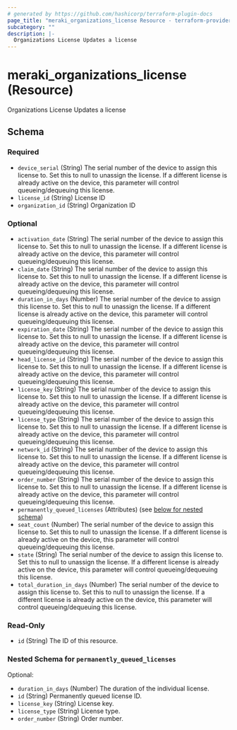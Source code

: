 ```yaml
---
# generated by https://github.com/hashicorp/terraform-plugin-docs
page_title: "meraki_organizations_license Resource - terraform-provider-meraki"
subcategory: ""
description: |-
  Organizations License Updates a license
---
```


# meraki_organizations_license (Resource)

Organizations License Updates a license



<!-- schema generated by tfplugindocs -->
## Schema

### Required

- `device_serial` (String) The serial number of the device to assign this license to. Set this to null to unassign the license. If a different license is already active on the device, this parameter will control queueing/dequeuing this license.
- `license_id` (String) License ID
- `organization_id` (String) Organization ID

### Optional

- `activation_date` (String) The serial number of the device to assign this license to. Set this to null to unassign the license. If a different license is already active on the device, this parameter will control queueing/dequeuing this license.
- `claim_date` (String) The serial number of the device to assign this license to. Set this to null to unassign the license. If a different license is already active on the device, this parameter will control queueing/dequeuing this license.
- `duration_in_days` (Number) The serial number of the device to assign this license to. Set this to null to unassign the license. If a different license is already active on the device, this parameter will control queueing/dequeuing this license.
- `expiration_date` (String) The serial number of the device to assign this license to. Set this to null to unassign the license. If a different license is already active on the device, this parameter will control queueing/dequeuing this license.
- `head_license_id` (String) The serial number of the device to assign this license to. Set this to null to unassign the license. If a different license is already active on the device, this parameter will control queueing/dequeuing this license.
- `license_key` (String) The serial number of the device to assign this license to. Set this to null to unassign the license. If a different license is already active on the device, this parameter will control queueing/dequeuing this license.
- `license_type` (String) The serial number of the device to assign this license to. Set this to null to unassign the license. If a different license is already active on the device, this parameter will control queueing/dequeuing this license.
- `network_id` (String) The serial number of the device to assign this license to. Set this to null to unassign the license. If a different license is already active on the device, this parameter will control queueing/dequeuing this license.
- `order_number` (String) The serial number of the device to assign this license to. Set this to null to unassign the license. If a different license is already active on the device, this parameter will control queueing/dequeuing this license.
- `permanently_queued_licenses` (Attributes) (see [below for nested schema](#nestedatt--permanently_queued_licenses))
- `seat_count` (Number) The serial number of the device to assign this license to. Set this to null to unassign the license. If a different license is already active on the device, this parameter will control queueing/dequeuing this license.
- `state` (String) The serial number of the device to assign this license to. Set this to null to unassign the license. If a different license is already active on the device, this parameter will control queueing/dequeuing this license.
- `total_duration_in_days` (Number) The serial number of the device to assign this license to. Set this to null to unassign the license. If a different license is already active on the device, this parameter will control queueing/dequeuing this license.

### Read-Only

- `id` (String) The ID of this resource.

<a id="nestedatt--permanently_queued_licenses"></a>
### Nested Schema for `permanently_queued_licenses`

Optional:

- `duration_in_days` (Number) The duration of the individual license.
- `id` (String) Permanently queued license ID.
- `license_key` (String) License key.
- `license_type` (String) License type.
- `order_number` (String) Order number.


